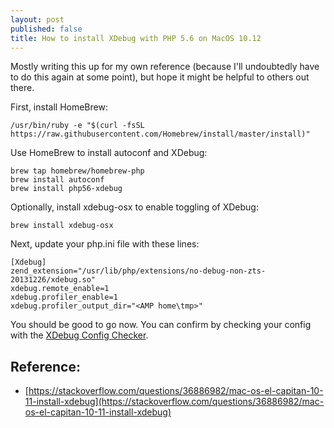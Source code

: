 ```yaml
---
layout: post
published: false
title: How to install XDebug with PHP 5.6 on MacOS 10.12
---
```

Mostly writing this up for my own reference (because I'll undoubtedly have to do this again at some point), but hope it might be helpful to others out there.

First, install HomeBrew:
```
/usr/bin/ruby -e "$(curl -fsSL https://raw.githubusercontent.com/Homebrew/install/master/install)"
```

Use HomeBrew to install autoconf and XDebug:
```
brew tap homebrew/homebrew-php
brew install autoconf
brew install php56-xdebug
```

Optionally, install xdebug-osx to enable toggling of XDebug:
```
brew install xdebug-osx
```

Next, update your php.ini file with these lines:
```
[Xdebug]
zend_extension="/usr/lib/php/extensions/no-debug-non-zts-20131226/xdebug.so"
xdebug.remote_enable=1
xdebug.profiler_enable=1
xdebug.profiler_output_dir="<AMP home\tmp>"
```

You should be good to go now. You can confirm by checking your config with the [XDebug Config Checker](https://xdebug.org/wizard.php).

## Reference:

* [https://stackoverflow.com/questions/36886982/mac-os-el-capitan-10-11-install-xdebug](https://stackoverflow.com/questions/36886982/mac-os-el-capitan-10-11-install-xdebug)